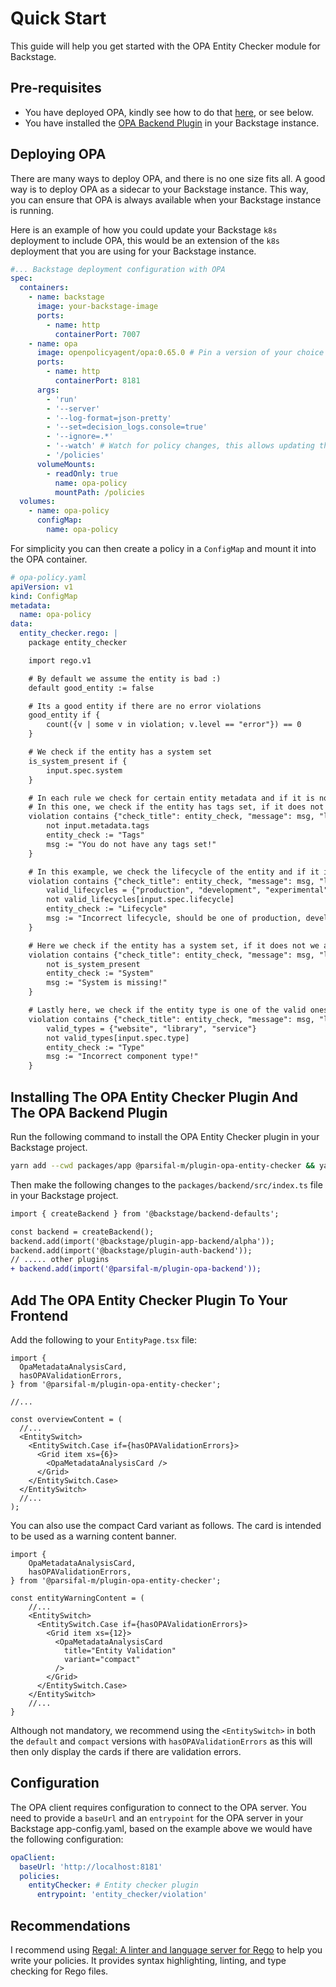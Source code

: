 # Quick Start

This guide will help you get started with the OPA Entity Checker module for Backstage.

## Pre-requisites

- You have deployed OPA, kindly see how to do that [here](https://www.openpolicyagent.org/docs/latest/deployments/), or see below.
- You have installed the [OPA Backend Plugin](../opa-backend/introduction.md) in your Backstage instance.

## Deploying OPA

There are many ways to deploy OPA, and there is no one size fits all. A good way is to deploy OPA as a sidecar to your Backstage instance. This way, you can ensure that OPA is always available when your Backstage instance is running.

Here is an example of how you could update your Backstage `k8s` deployment to include OPA, this would be an extension of the `k8s` deployment that you are using for your Backstage instance.

```yaml
#... Backstage deployment configuration with OPA
spec:
  containers:
    - name: backstage
      image: your-backstage-image
      ports:
        - name: http
          containerPort: 7007
    - name: opa
      image: openpolicyagent/opa:0.65.0 # Pin a version of your choice
      ports:
        - name: http
          containerPort: 8181
      args:
        - 'run'
        - '--server'
        - '--log-format=json-pretty'
        - '--set=decision_logs.console=true'
        - '--ignore=.*'
        - '--watch' # Watch for policy changes, this allows updating the policy without restarting OPA
        - '/policies'
      volumeMounts:
        - readOnly: true
          name: opa-policy
          mountPath: /policies
  volumes:
    - name: opa-policy
      configMap:
        name: opa-policy
```

For simplicity you can then create a policy in a `ConfigMap` and mount it into the OPA container.

```yaml
# opa-policy.yaml
apiVersion: v1
kind: ConfigMap
metadata:
  name: opa-policy
data:
  entity_checker.rego: |
    package entity_checker

    import rego.v1

    # By default we assume the entity is bad :)
    default good_entity := false

    # Its a good entity if there are no error violations
    good_entity if {
        count({v | some v in violation; v.level == "error"}) == 0
    }

    # We check if the entity has a system set
    is_system_present if {
        input.spec.system
    }

    # In each rule we check for certain entity metadata and if it is not present we add a violation
    # In this one, we check if the entity has tags set, if it does not we add a warning violation
    violation contains {"check_title": entity_check, "message": msg, "level": "warning"} if {
        not input.metadata.tags
        entity_check := "Tags"
        msg := "You do not have any tags set!"
    }

    # In this example, we check the lifecycle of the entity and if it is not one of the valid ones we add an error violation
    violation contains {"check_title": entity_check, "message": msg, "level": "error"} if {
        valid_lifecycles = {"production", "development", "experimental"}
        not valid_lifecycles[input.spec.lifecycle]
        entity_check := "Lifecycle"
        msg := "Incorrect lifecycle, should be one of production, development, or experimental!"
    }

    # Here we check if the entity has a system set, if it does not we add an error violation
    violation contains {"check_title": entity_check, "message": msg, "level": "error"} if {
        not is_system_present
        entity_check := "System"
        msg := "System is missing!"
    }

    # Lastly here, we check if the entity type is one of the valid ones, if it is not we add an error violation
    violation contains {"check_title": entity_check, "message": msg, "level": "error"} if {
        valid_types = {"website", "library", "service"}
        not valid_types[input.spec.type]
        entity_check := "Type"
        msg := "Incorrect component type!"
    }
```

## Installing The OPA Entity Checker Plugin And The OPA Backend Plugin

Run the following command to install the OPA Entity Checker plugin in your Backstage project.

```bash
yarn add --cwd packages/app @parsifal-m/plugin-opa-entity-checker && yarn add --cwd packages/backend @parsifal-m/plugin-opa-backend
```

Then make the following changes to the `packages/backend/src/index.ts` file in your Backstage project.

```diff
import { createBackend } from '@backstage/backend-defaults';

const backend = createBackend();
backend.add(import('@backstage/plugin-app-backend/alpha'));
backend.add(import('@backstage/plugin-auth-backend'));
// ..... other plugins
+ backend.add(import('@parsifal-m/plugin-opa-backend'));
```

## Add The OPA Entity Checker Plugin To Your Frontend

Add the following to your `EntityPage.tsx` file:

```tsx
import {
  OpaMetadataAnalysisCard,
  hasOPAValidationErrors,
} from '@parsifal-m/plugin-opa-entity-checker';

//...

const overviewContent = (
  //...
  <EntitySwitch>
    <EntitySwitch.Case if={hasOPAValidationErrors}>
      <Grid item xs={6}>
        <OpaMetadataAnalysisCard />
      </Grid>
    </EntitySwitch.Case>
  </EntitySwitch>
  //...
);
```

You can also use the compact Card variant as follows. The card is intended to be used as a warning content banner.

```tsx
import {
    OpaMetadataAnalysisCard,
    hasOPAValidationErrors,
} from '@parsifal-m/plugin-opa-entity-checker';

const entityWarningContent = (
    //...
    <EntitySwitch>
      <EntitySwitch.Case if={hasOPAValidationErrors}>
        <Grid item xs={12}>
          <OpaMetadataAnalysisCard
            title="Entity Validation"
            variant="compact"
          />
        </Grid>
      </EntitySwitch.Case>
    </EntitySwitch>
    //...
}
```

Although not mandatory, we recommend using the `<EntitySwitch>` in both the `default` and `compact` versions with `hasOPAValidationErrors` as this will then only display the cards if there are validation errors.

## Configuration

The OPA client requires configuration to connect to the OPA server. You need to provide a `baseUrl` and an `entrypoint` for the OPA server in your Backstage app-config.yaml, based on the example above we would have the following configuration:

```yaml
opaClient:
  baseUrl: 'http://localhost:8181'
  policies:
    entityChecker: # Entity checker plugin
      entrypoint: 'entity_checker/violation'
```

## Recommendations

I recommend using [Regal: A linter and language server for Rego](https://github.com/StyraInc/regal) to help you write your policies. It provides syntax highlighting, linting, and type checking for Rego files.
